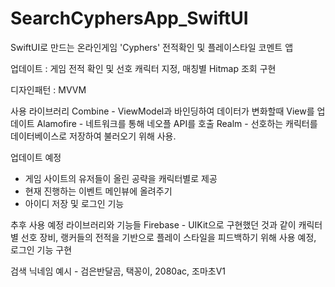 # SearchCyphersApp_SwiftUI

SwiftUI로 만드는 온라인게임 'Cyphers' 전적확인 및 플레이스타일 코멘트 앱 

업데이트 : 
게임 전적 확인 및 선호 캐릭터 지정, 
매칭별 Hitmap 조회 구현 



디자인패턴 : MVVM 

사용 라이브러리 
Combine - ViewModel과 바인딩하여 데이터가 변화할때 View를 업데이트
Alamofire - 네트워크를 통해 네오플 API를 호출 
Realm - 선호하는 캐릭터를 데이터베이스로 저장하여 불러오기 위해 사용. 


업데이트 예정 
- 게임 사이트의 유저들이 올린 공략을 캐릭터별로 제공 
- 현재 진행하는 이벤트 메인뷰에 올려주기
- 아이디 저장 및 로그인 기능



추후 사용 예정 라이브러리와 기능들 
Firebase - UIKit으로 구현했던 것과 같이 캐릭터 별 선호 장비, 랭커들의 전적을 기반으로 플레이 스타일을 피드백하기 위해 사용 예정, 로그인 기능 구현
 


검색 닉네임 예시 -
검은반달곰, 택꽁이, 2080ac, 조마초V1
